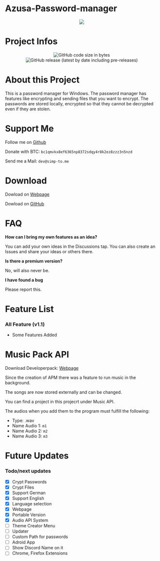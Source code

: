 # Azusa-Password-manager


<p align="center">
  <img src="https://cdn.discordapp.com/attachments/837987172342038569/840292698313457704/Title.png">
</p>

# Project Infos

<p align="center">
  <img alt="GitHub code size in bytes" src="https://img.shields.io/github/languages/code-size/Azusa-chxn/Azusa-Password-Manager?style=for-the-badge">
  <img alt="GitHub release (latest by date including pre-releases)" src="https://img.shields.io/github/v/release/Azusa-chxn/Azusa-Password-Manager?include_prereleases&style=for-the-badge">
</p>

# About this Project

This is a password manager for Windows. The password manager has features like encrypting and sending files that you want to encrypt.
The passwords are stored locally, encrypted so that they cannot be decrypted even if they are stolen.  

# Support Me

Follow me on [Github](https://github.com/Azusa-chxn)

Donate with BTC: `bc1qmvkx8ef6365np8372sdqy4r8k2ez8zzz3n5nzd`

Send me a Mail: `dev@simp-to.me`

# Download
Dowload on [Webpage](https://simp-to.me/)

Dowload on [GitHub](https://github.com/Azusa-chxn/APassword-Manager/releases) 

# FAQ

**How can I bring my own features as an idea?**

You can add your own ideas in the Discussions tap. You can also create an Issues and share your ideas or others there.

**Is there a premium version?**

No, will also never be.

**I have found a bug**

Please report this.

# Feature List

### All Feature (v1.1)
* Some Features Added


# Music Pack API

Download Developerpack: [Webpage](https://simp-to.me/)

Since the creation of APM there was a feature to run music in the background. 

The songs are now stored externally and can be changed. 

You can find a project in this projecrt under Music API. 

The audios when you add them to the program must fulfill the following:

- Type: .wav
- Name Audio 1: `m1`
- Name Audio 2: `m2`
- Name Audio 3: `m3`



# Future Updates

### Todo/next updates
- [x] Crypt Passwords
- [x] Crypt Files
- [x] Support German
- [x] Support English
- [x] Language selection
- [x] Webpage
- [x] Portable Version
- [x] Audio API System
- [ ] Theme Creator Menu
- [ ] Updater
- [ ] Custom Path for passwords
- [ ] Adroid App
- [ ] Show Discord Name on it
- [ ] Chrome, Firefox Extensions
